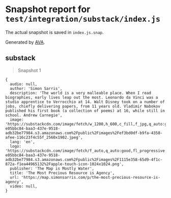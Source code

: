# Snapshot report for `test/integration/substack/index.js`

The actual snapshot is saved in `index.js.snap`.

Generated by [AVA](https://avajs.dev).

## substack

> Snapshot 1

    {
      audio: null,
      author: 'Simon Sarris',
      description: 'The world is a very malleable place. When I read biographies, early lives leap out the most. Leonardo da Vinci was a studio apprentice to Verrocchio at 14. Walt Disney took on a number of jobs, chiefly delivering papers, from 11 years old. Vladimir Nabokov published his first book (a collection of poems) at 16, while still in school. Andrew Carnegie',
      image: 'https://substackcdn.com/image/fetch/w_1200,h_600,c_fill,f_jpg,q_auto:good,fl_progressive:steep,g_auto/https%3A%2F%2Fbucketeer-e05bbc84-baa3-437e-9518-adb32be77984.s3.amazonaws.com%2Fpublic%2Fimages%2Fef3bd0df-b9fa-4358-afee-116c23f4c55f_2560x1902.jpeg',
      lang: 'en',
      logo: 'https://substackcdn.com/image/fetch/f_auto,q_auto:good,fl_progressive:steep/https%3A%2F%2Fbucketeer-e05bbc84-baa3-437e-9518-adb32be77984.s3.amazonaws.com%2Fpublic%2Fimages%2F1115e358-65d9-4f1c-872a-f1ea44965132%2Fapple-touch-icon-1024x1024.png',
      publisher: 'The Map is Mostly Water',
      title: 'The Most Precious Resource is Agency',
      url: 'https://map.simonsarris.com/p/the-most-precious-resource-is-agency',
      video: null,
    }
